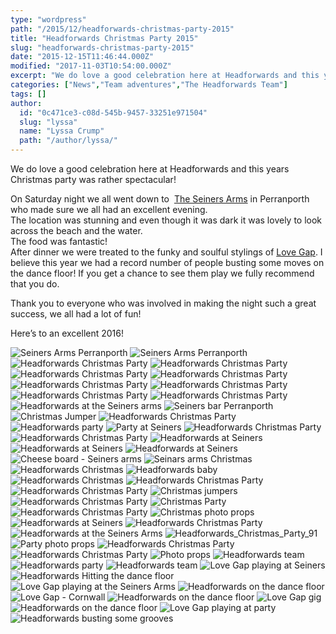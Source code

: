 ```yaml
---
type: "wordpress"
path: "/2015/12/headforwards-christmas-party-2015"
title: "Headforwards Christmas Party 2015"
slug: "headforwards-christmas-party-2015"
date: "2015-12-15T11:46:44.000Z"
modified: "2017-11-03T10:54:00.000Z"
excerpt: "We do love a good celebration here at Headforwards and this years Christmas party was rather spectacular! On Saturday night we all went down to  The Seiners Arms in Perranporth who made sure we all had an excellent evening. The location was stunning and even though it was dark it was lovely to look across the …"
categories: ["News","Team adventures","The Headforwards Team"]
tags: []
author:
  id: "0c471ce3-c08d-545b-9457-33251e971504"
  slug: "lyssa"
  name: "Lyssa Crump"
  path: "/author/lyssa/"
---
```

We do love a good celebration here at Headforwards and this years Christmas party was rather spectacular!

On Saturday night we all went down to  [The Seiners Arms](http://www.seiners.co.uk/) in Perranporth who made sure we all had an excellent evening.  
The location was stunning and even though it was dark it was lovely to look across the beach and the water.  
The food was fantastic!  
After dinner we were treated to the funky and soulful stylings of [Love Gap](https://www.facebook.com/Love-Gap-128167490576442/). I believe this year we had a record number of people busting some moves on the dance floor! If you get a chance to see them play we fully recommend that you do.

Thank you to everyone who was involved in making the night such a great success, we all had a lot of fun!

Here’s to an excellent 2016!


<section class="gallery">


![Seiners Arms Perranporth ](/wp-content/uploads/2015/12/Headforwards_Christmas_Party_38.jpg)
![Seiners Arms Perranporth](/wp-content/uploads/2015/12/Headforwards_Christmas_Party_42.jpg)
![Headforwards Christmas Party ](/wp-content/uploads/2015/12/Headforwards_Christmas_Party_48.jpg)
![Headforwards Christmas Party ](/wp-content/uploads/2015/12/Headforwards_Christmas_Party16.jpg)
![Headforwards Christmas Party ](/wp-content/uploads/2015/12/Headforwards_Christmas_Party_50.jpg)
![Headforwards Christmas Party ](/wp-content/uploads/2015/12/Headforwards_Christmas_Party-.jpeg)
![Headforwards Christmas Party ](/wp-content/uploads/2015/12/Headforwards_Christmas_Party-1.jpeg)
![Headforwards Christmas Party ](/wp-content/uploads/2015/12/Headforwards_Christmas_Party-2.jpeg)
![Headforwards Christmas Party ](/wp-content/uploads/2015/12/Headforwards_Christmas_Party-4.jpeg)
![Headforwards Christmas Party ](/wp-content/uploads/2015/12/Headforwards_Christmas_Party_37.jpg)
![Headforwards at the Seiners arms ](/wp-content/uploads/2015/12/Headforwards_Christmas_Party_126.jpg)
![Seiners bar Perranporth ](/wp-content/uploads/2015/12/Headforwards_Christmas_Party_59.jpg)
![Christmas Jumper](/wp-content/uploads/2015/12/Headforwards_Christmas_Party_60.jpg)
![Headforwards Christmas Party ](/wp-content/uploads/2015/12/Headforwards_Christmas_Party_72.jpg)
![Headforwards party ](/wp-content/uploads/2015/12/Headforwards_Christmas_Party_78.jpg)
![Party at Seiners](/wp-content/uploads/2015/12/Headforwards_Christmas_Party_73.jpg)
![Headforwards Christmas Party ](/wp-content/uploads/2015/12/Headforwards_Christmas_Party_41.jpg)
![Headforwards Christmas Party ](/wp-content/uploads/2015/12/Headforwards_Christmas_Party32.jpg)
![Headforwards at Seiners ](/wp-content/uploads/2015/12/Headforwards_Christmas_Party13.jpg)
![Headforwards at Seiners ](/wp-content/uploads/2015/12/Headforwards_Christmas_Party14.jpg)
![Headforwards at Seiners ](/wp-content/uploads/2015/12/Headforwards_Christmas_Party6.jpg)
![Cheese board - Seiners arms ](/wp-content/uploads/2015/12/Headforwards_Christmas_Party_53.jpg)
![Seinars arms Christmas ](/wp-content/uploads/2015/12/Headforwards_Christmas_Party_54.jpg)
![Headforwards Christmas ](/wp-content/uploads/2015/12/Headforwards_Christmas_Party_149.jpg)
![Headforwards baby](/wp-content/uploads/2015/12/Headforwards_Christmas_Party_158.jpg)
![Headforwards Christmas ](/wp-content/uploads/2015/12/Headforwards_Christmas_Party_58.jpg)
![Headforwards Christmas Party ](/wp-content/uploads/2015/12/Headforwards_Christmas_Party_44.jpg)
![Headforwards Christmas Party ](/wp-content/uploads/2015/12/Headforwards_Christmas_Party_45.jpg)
![Christmas jumpers](/wp-content/uploads/2015/12/Headforwards_Christmas_Party_69.jpg)
![Headforwards Christmas Party ](/wp-content/uploads/2015/12/Headforwards_Christmas_Party_84.jpg)
![Christmas Party ](/wp-content/uploads/2015/12/Headforwards_Christmas_Party_70.jpg)
![Headforwards Christmas Party ](/wp-content/uploads/2015/12/Headforwards_Christmas_Party_71.jpg)
![Christmas photo props](/wp-content/uploads/2015/12/Headforwards_Christmas_Party_89.jpg)
![Headforwards at Seiners ](/wp-content/uploads/2015/12/Headforwards_Christmas_Party_148.jpg)
![Headforwards Christmas Party ](/wp-content/uploads/2015/12/Headforwards_Christmas_Party_88.jpg)
![Headforwards at the Seiners Arms ](/wp-content/uploads/2015/12/Headforwards_Christmas_Party_127.jpg)
![Headforwards_Christmas_Party_91](/wp-content/uploads/2015/12/Headforwards_Christmas_Party_91.jpg)
![Party photo props ](/wp-content/uploads/2015/12/Headforwards_Christmas_Party_81.jpg)
![Headforwards Christmas Party ](/wp-content/uploads/2015/12/Headforwards_Christmas_Party_94.jpg)
![Headforwards Christmas Party ](/wp-content/uploads/2015/12/Headforwards_Christmas_Party_95.jpg)
![Photo props ](/wp-content/uploads/2015/12/Headforwards_Christmas_Party_97.jpg)
![Headforwards team ](/wp-content/uploads/2015/12/Headforwards_Christmas_Party_102.jpg)
![Headforwards party](/wp-content/uploads/2015/12/Headforwards_Christmas_Party_52.jpg)
![Headforwards team ](/wp-content/uploads/2015/12/Headforwards_Christmas_Party_105.jpg)
![Love Gap playing at Seiners ](/wp-content/uploads/2015/12/Headforwards_Christmas_Party_67.jpg)
![Headforwards Hitting the dance floor](/wp-content/uploads/2015/12/Headforwards_Christmas_Party_108.jpg)
![Love Gap playing at the Seiners Arms ](/wp-content/uploads/2015/12/Headforwards_Christmas_Party_86.jpg)
![Headforwards on the dance floor ](/wp-content/uploads/2015/12/Headforwards_Christmas_Party_109.jpg)
![Love Gap - Cornwall](/wp-content/uploads/2015/12/Headforwards_Christmas_Party_90.jpg)
![Headforwards on the dance floor](/wp-content/uploads/2015/12/Headforwards_Christmas_Party_110.jpg)
![Love Gap gig ](/wp-content/uploads/2015/12/Headforwards_Christmas_Party_104.jpg)
![Headforwards on the dance floor ](/wp-content/uploads/2015/12/Headforwards_Christmas_Party_113.jpg)
![Love Gap playing at party ](/wp-content/uploads/2015/12/Headforwards_Christmas_Party_111.jpg)
![Headforwards busting some grooves ](/wp-content/uploads/2015/12/Headforwards_Christmas_Party_118.jpg)

</section>

